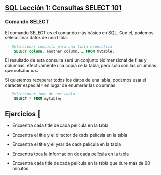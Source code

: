 ## [SQL Lección 1: Consultas SELECT 101](https://sqlbolt.com/lesson/select_queries_introduction)

### Comando SELECT

El comando SELECT es el comando más básico en SQL. Con él, podemos seleccionar datos de una tabla.

```sql
-- Seleccionar consulta para una tabla específica
    SELECT column, another_column, … FROM mytable;
```

El resultado de esta consulta será un conjunto bidimensional de filas y columnas, efectivamente una copia de la tabla, pero solo con las columnas que solicitamos.

Si quieremos recuperar todos los datos de una tabla, podemos usar el carácter especial `*` en lugar de enumerar las columnas.

```sql
-- Seleccionar todo de una tabla
    SELECT * FROM mytable;
```

## Ejercicios 📝

- Encuentra cada title de cada película en la tabla
- Encuentra el title y el director de cada película en la tabla
- Encuentra el title y el year de cada película en la tabla
- Encuentra toda la información de cada película en la tabla

- Encuentra cada title de cada película en la tabla que dure más de 90 minutos
